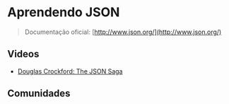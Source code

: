 # Aprendendo JSON

> Documentação oficial: [http://www.json.org/](http://www.json.org/)


## Videos
* [Douglas Crockford: The JSON Saga](http://www.youtube.com/watch?v=-C-JoyNuQJs)

## Comunidades
